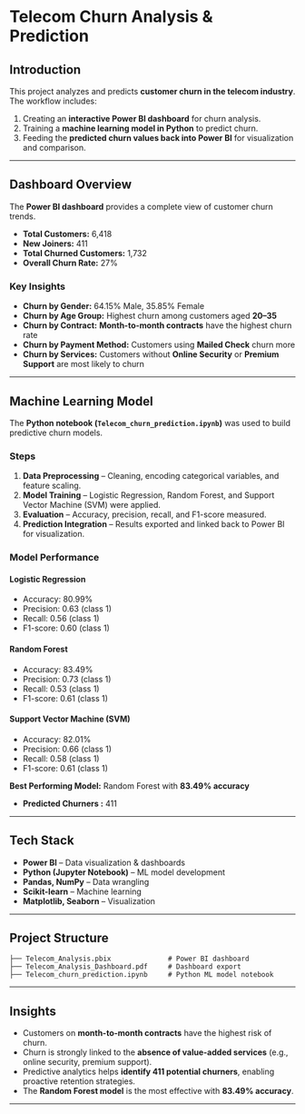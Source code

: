#  Telecom Churn Analysis & Prediction

##  Introduction
This project analyzes and predicts **customer churn in the telecom industry**.  
The workflow includes:  
1. Creating an **interactive Power BI dashboard** for churn analysis.  
2. Training a **machine learning model in Python** to predict churn.  
3. Feeding the **predicted churn values back into Power BI** for visualization and comparison.  

---

##  Dashboard Overview
The **Power BI dashboard** provides a complete view of customer churn trends.

- **Total Customers:** 6,418  
- **New Joiners:** 411  
- **Total Churned Customers:** 1,732  
- **Overall Churn Rate:** 27%  

### Key Insights
- **Churn by Gender:** 64.15% Male, 35.85% Female  
- **Churn by Age Group:** Highest churn among customers aged **20–35**  
- **Churn by Contract:** **Month-to-month contracts** have the highest churn rate  
- **Churn by Payment Method:** Customers using **Mailed Check** churn more  
- **Churn by Services:** Customers without **Online Security** or **Premium Support** are most likely to churn  
 

---

##  Machine Learning Model
The **Python notebook (`Telecom_churn_prediction.ipynb`)** was used to build predictive churn models.

### Steps
1. **Data Preprocessing** – Cleaning, encoding categorical variables, and feature scaling.  
2. **Model Training** – Logistic Regression, Random Forest, and Support Vector Machine (SVM) were applied.  
3. **Evaluation** – Accuracy, precision, recall, and F1-score measured.  
4. **Prediction Integration** – Results exported and linked back to Power BI for visualization.  

### Model Performance

#### Logistic Regression
- Accuracy: 80.99%  
- Precision: 0.63 (class 1)  
- Recall: 0.56 (class 1)  
- F1-score: 0.60 (class 1)  

#### Random Forest
- Accuracy: 83.49%  
- Precision: 0.73 (class 1)  
- Recall: 0.53 (class 1)  
- F1-score: 0.61 (class 1)  

#### Support Vector Machine (SVM)
- Accuracy: 82.01%  
- Precision: 0.66 (class 1)  
- Recall: 0.58 (class 1)  
- F1-score: 0.61 (class 1)  

**Best Performing Model:** Random Forest with **83.49% accuracy**  

- **Predicted Churners :** 411  

---

##  Tech Stack
- **Power BI** – Data visualization & dashboards  
- **Python (Jupyter Notebook)** – ML model development  
- **Pandas, NumPy** – Data wrangling  
- **Scikit-learn** – Machine learning  
- **Matplotlib, Seaborn** – Visualization  

---


##  Project Structure
```
├── Telecom_Analysis.pbix              # Power BI dashboard
├── Telecom_Analysis_Dashboard.pdf     # Dashboard export
├── Telecom_churn_prediction.ipynb     # Python ML model notebook
```

---

##  Insights
- Customers on **month-to-month contracts** have the highest risk of churn.  
- Churn is strongly linked to the **absence of value-added services** (e.g., online security, premium support).  
- Predictive analytics helps **identify 411 potential churners**, enabling proactive retention strategies.  
- The **Random Forest model** is the most effective with **83.49% accuracy**.  

---

